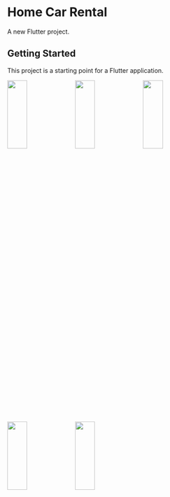 # Home Car Rental

A new Flutter project.

## Getting Started

This project is a starting point for a Flutter application.


<p>
<img src="https://github.com/bhargav0147/home_car_rental_flutter/assets/119872080/bc3aedc1-6a8a-4516-a894-38ac4dd78e1f" height="20%" width="30%" >
<img src="https://github.com/bhargav0147/home_car_rental_flutter/assets/119872080/5e2c6a76-42df-4e86-8d27-fec2723a4b18" height="20%" width="30%" >
<img src="https://github.com/bhargav0147/home_car_rental_flutter/assets/119872080/ecb65752-2f62-4bb9-b104-29f425fe8062" height="20%" width="30%" >
<img src="https://github.com/bhargav0147/home_car_rental_flutter/assets/119872080/4e750a0c-ff12-4fe4-bb42-03b42fc89da9" height="20%" width="30%" >
<img src="https://github.com/bhargav0147/home_car_rental_flutter/assets/119872080/0d34545a-3a61-46c0-961b-aa416bbc2b93" height="20%" width="30%" >
</p>
